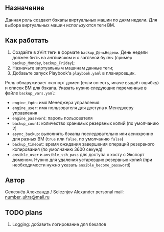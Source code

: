 ## Назначение
Данная роль создают бэкапы виртуальных машин по дням недели. Для выбора виртуальных машин используются теги ВМ.

## Как работать
1. Создайте в zVirt теги в формате `backup_ДеньНедели`. День недели должен быть на английском и с заглвной буквы (пример `backup_Monday`, `backup_Friday`);
2. Назначьте виртуальным машинам данные теги;
3. Добавьте запуск Playbook'а `playbook.yaml` в планировщик.

Роль обнаруживает экспорт домен (если он есть, иначе выдаёт ошибку) и список ВМ для бэкапа. Указать нужно следующие переменные в файле `backup_vars.yaml`:
- `engine_fqdn`: имя Менеджера управления
- `engine_user`: имя пользователя для доступа к Менеджеру управления
- `engine_password`: пароль пользователя
- `backup_count`: количество хранимых резервных копий (по умолчанию 2)
- `async_backup`: выполнять бэкапы последовательно или асинхронно для разных ВМ (`true` или `false`, по умолчанию `false`)
- `backup_timeout`: время ожидания завершения операций резервного копирования (по умолчанию 3600 секунд)
- `ansible_user` и `ansible_ssh_pass` для доступа к хосту с Экспорт доменом. Нужно для удаления устаревших резервных копий (при необходимости нужно указать `ansible_become_password`)

## Автор
Селезнёв Александр / Seleznjov Alexander
personal mail: number_ultra@mail.ru

## TODO plans
1. Logging: добавить логирование для бэкапов